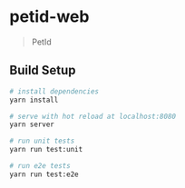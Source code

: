 # petid-web

> PetId

## Build Setup

``` bash
# install dependencies
yarn install

# serve with hot reload at localhost:8080
yarn server

# run unit tests
yarn run test:unit

# run e2e tests
yarn run test:e2e
```